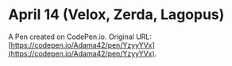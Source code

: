 # April 14 (Velox, Zerda, Lagopus)

A Pen created on CodePen.io. Original URL: [https://codepen.io/Adama42/pen/YzyyYVx](https://codepen.io/Adama42/pen/YzyyYVx).


